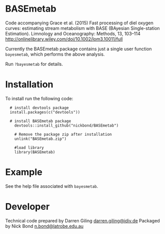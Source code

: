 <!-- README.md is generated from README.Rmd. Please edit that file -->
BASEmetab
=========

Code accompanying Grace et al. (2015) Fast processing of diel oxygen curves: estimating stream metabolism with BASE (BAyesian Single-station Estimation). Limnology and Oceanography: Methods, 13, 103–114 <http://onlinelibrary.wiley.com/doi/10.1002/lom3.10011/full>

Currently the BASEmetab package contains just a single user function `bayesmetab`, which performs the above analysis.

Run `?bayesmetab` for details.

Installation
============

To install run the following code:

      # install devtools package
      install.packages(c("devtools"))

      # install BASEmetab package
        devtools::install_github("nickbond/BASEmetab")

        # Remove the package zip after installation
        unlink("BASEmetab.zip")
        
        #load library
        library(BASEmetab)

Example
=======

See the help file associated with `bayesmetab`.

Developer
=========

Technical code prepared by Darren Giling <darren.giling@idiv.de> Packaged by Nick Bond <n.bond@latrobe.edu.au>
